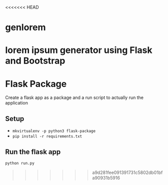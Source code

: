 <<<<<<< HEAD
# genlorem
lorem ipsum generator using Flask and Bootstrap
=======
# Flask Package

Create a flask app as a package and a run script to actually run the application

## Setup
* `mkvirtualenv -p python3 flask-package`
* `pip install -r requirements.txt`

## Run the flask app
`python run.py`
>>>>>>> a9d281fee091391731c5802db01bfa90931b5916
